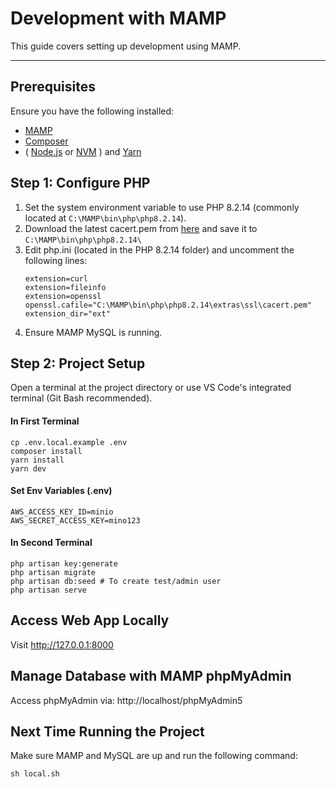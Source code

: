 # Development with MAMP

This guide covers setting up development using MAMP.

---

## Prerequisites

Ensure you have the following installed:

- [MAMP](https://www.mamp.info/en/)
- [Composer](https://getcomposer.org/)
- ( [Node.js](https://nodejs.org/) or [NVM](https://www.freecodecamp.org/news/node-version-manager-nvm-install-guide/) ) and [Yarn](https://classic.yarnpkg.com/lang/en/docs/install/#windows-stable)

## Step 1: Configure PHP
1. Set the system environment variable to use PHP 8.2.14 (commonly located at `C:\MAMP\bin\php\php8.2.14`).
2. Download the latest cacert.pem from [here](https://curl.se/ca/cacert.pem) and save it to `C:\MAMP\bin\php\php8.2.14\`
3. Edit php.ini (located in the PHP 8.2.14 folder) and uncomment the following lines:
    ```
    extension=curl
    extension=fileinfo
    extension=openssl
    openssl.cafile="C:\MAMP\bin\php\php8.2.14\extras\ssl\cacert.pem"
    extension_dir="ext"
    ```
4. Ensure MAMP MySQL is running.

## Step 2: Project Setup
Open a terminal at the project directory or use VS Code's integrated terminal (Git Bash recommended).
#### In First Terminal
```
cp .env.local.example .env
composer install
yarn install
yarn dev
```
#### Set Env Variables (.env)
```
AWS_ACCESS_KEY_ID=minio
AWS_SECRET_ACCESS_KEY=mino123
```
#### In Second Terminal
```
php artisan key:generate
php artisan migrate
php artisan db:seed # To create test/admin user
php artisan serve
```

## Access Web App Locally
Visit http://127.0.0.1:8000

## Manage Database with MAMP phpMyAdmin
Access phpMyAdmin via: http://localhost/phpMyAdmin5

## Next Time Running the Project
Make sure MAMP and MySQL are up and run the following command:
```
sh local.sh
```